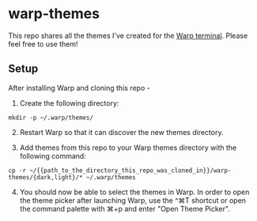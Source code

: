 # warp-themes

This repo shares all the themes I've created for the [Warp terminal](https://www.warp.dev/best-mac-terminal). Please feel free to use them!

## Setup

After installing Warp and cloning this repo -
1. Create the following directory:
```
mkdir -p ~/.warp/themes/
```

2. Restart Warp so that it can discover the new themes directory.
   
4. Add themes from this repo to your Warp themes directory with the following command:
```
cp -r ~/{{path_to_the_directory_this_repo_was_cloned_in}}/warp-themes/{dark,light}/* ~/.warp/themes
```

4. You should now be able to select the themes in Warp. In order to open the theme picker after launching Warp, use the ^⌘T shortcut or open the command palette with ⌘+p and enter "Open Theme Picker".

